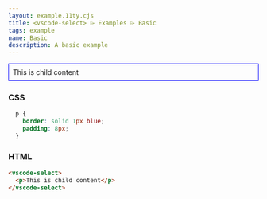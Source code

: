 ```yaml
---
layout: example.11ty.cjs
title: <vscode-select> ⌲ Examples ⌲ Basic
tags: example
name: Basic
description: A basic example
---
```


<style>
  vscode-select p {
    border: solid 1px blue;
    padding: 8px;
  }
</style>
<vscode-select>
  <p>This is child content</p>
</vscode-select>

<h3>CSS</h3>

```css
  p {
    border: solid 1px blue;
    padding: 8px;
  }
```

<h3>HTML</h3>

```html
<vscode-select>
  <p>This is child content</p>
</vscode-select>
```